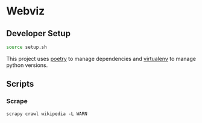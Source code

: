 # Webviz

## Developer Setup

```sh
source setup.sh
```

This project uses [poetry]() to manage dependencies and [virtualenv]() to manage python versions.

## Scripts

### Scrape

```
scrapy crawl wikipedia -L WARN
```
